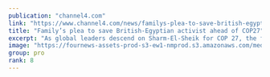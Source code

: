 ```yaml
---
publication: "channel4.com"
link: "https://www.channel4.com/news/familys-plea-to-save-british-egyptian-activist-ahead-of-cop27"
title: "Family’s plea to save British-Egyptian activist ahead of COP27"
excerpt: "As global leaders descend on Sharm-El-Sheik for COP 27, the family of a British Egyptian activist are appealing to them to speak out as they fear he may die in prison."
image: "https://fournews-assets-prod-s3-ew1-nmprod.s3.amazonaws.com/media/2022/11/ALAA-FATIMA-MANJI-1920x1080.png"
group: pro
rank: 8
---
```

